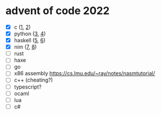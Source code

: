 # advent of code 2022

- [x] c ([1](src/c/days/day_1.c), [2](src/c/days/day_2.c))
- [x] python ([3](src/python/days/day_3.py), [4](src/python/days/day_4.py))
- [x] haskell ([5](src/haskell/days/day_5.hs), [6](src/haskell/days/day_6.hs))
- [x] nim ([7](src/nim/days/day_7.nim), [8](src/nim/days/day_8.nim))
- [ ] rust
- [ ] haxe
- [ ] go
- [ ] x86 assembly https://cs.lmu.edu/~ray/notes/nasmtutorial/
- [ ] c++ (cheating?)
- [ ] typescript?
- [ ] ocaml
- [ ] lua
- [ ] c#
